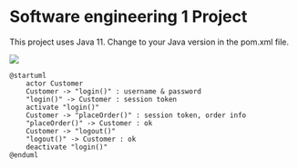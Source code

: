# Software engineering 1 Project
This project uses Java 11.
Change to your Java version in the pom.xml file.

<image src=Classdiagram.png>

```plantuml
@startuml
    actor Customer
    Customer -> "login()" : username & password
    "login()" -> Customer : session token
    activate "login()"
    Customer -> "placeOrder()" : session token, order info
    "placeOrder()" -> Customer : ok
    Customer -> "logout()"
    "logout()" -> Customer : ok
    deactivate "login()"
@enduml
```